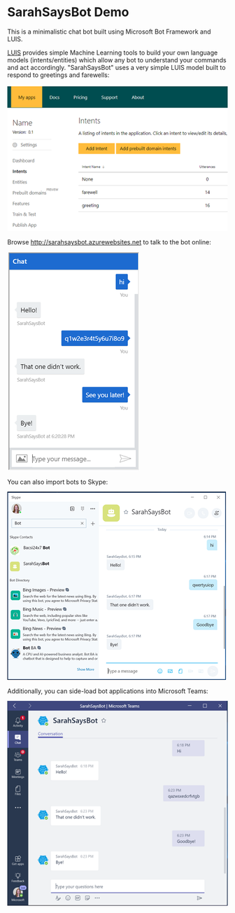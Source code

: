# SarahSaysBot Demo

This is a minimalistic chat bot built using Microsoft Bot Framework and LUIS. 

[LUIS](https://luis.ai) provides simple Machine Learning tools to build your own language models (intents/entities) which allow any bot to understand your commands and act accordingly. "SarahSaysBot" uses a very simple LUIS model built to respond to greetings and farewells:

![LUIS](images/DemoBotLUIS.png)

Browse http://sarahsaysbot.azurewebsites.net to talk to the bot online:

![Web](images/DemoBotWeb.png)

You can also import bots to Skype:

![Skype](images/DemoBotSkype.png)

Additionally, you can side-load bot applications into Microsoft Teams:

![Teams](images/DemoBotTeams.png)